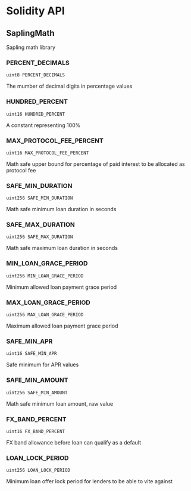 # Solidity API

## SaplingMath

Sapling math library

### PERCENT_DECIMALS

```solidity
uint8 PERCENT_DECIMALS
```

The mumber of decimal digits in percentage values

### HUNDRED_PERCENT

```solidity
uint16 HUNDRED_PERCENT
```

A constant representing 100%

### MAX_PROTOCOL_FEE_PERCENT

```solidity
uint16 MAX_PROTOCOL_FEE_PERCENT
```

Math safe upper bound for percentage of paid interest to be allocated as protocol fee

### SAFE_MIN_DURATION

```solidity
uint256 SAFE_MIN_DURATION
```

Math safe minimum loan duration in seconds

### SAFE_MAX_DURATION

```solidity
uint256 SAFE_MAX_DURATION
```

Math safe maximum loan duration in seconds

### MIN_LOAN_GRACE_PERIOD

```solidity
uint256 MIN_LOAN_GRACE_PERIOD
```

Minimum allowed loan payment grace period

### MAX_LOAN_GRACE_PERIOD

```solidity
uint256 MAX_LOAN_GRACE_PERIOD
```

Maximum allowed loan payment grace period

### SAFE_MIN_APR

```solidity
uint16 SAFE_MIN_APR
```

Safe minimum for APR values

### SAFE_MIN_AMOUNT

```solidity
uint256 SAFE_MIN_AMOUNT
```

Math safe minimum loan amount, raw value

### FX_BAND_PERCENT

```solidity
uint16 FX_BAND_PERCENT
```

FX band allowance before loan can qualify as a default

### LOAN_LOCK_PERIOD

```solidity
uint256 LOAN_LOCK_PERIOD
```

Minimum loan offer lock period for lenders to be able to vite against


